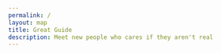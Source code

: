 ```yaml
---
permalink: /
layout: map
title: Great Guide
description: Meet new people who cares if they aren't real
---
```


